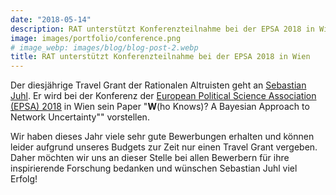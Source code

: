 ```yaml
---
date: "2018-05-14"
description: RAT unterstützt Konferenzteilnahme bei der EPSA 2018 in Wien
image: images/portfolio/conference.png
# image_webp: images/blog/blog-post-2.webp
title: RAT unterstützt Konferenzteilnahme bei der EPSA 2018 in Wien
---
```


Der diesjährige Travel Grant der Rationalen Altruisten geht an [Sebastian Juhl](http://www.sebastianjuhl.com/). Er wird bei der Konferenz der [European Political Science Association (EPSA) 2018](http://www.epsanet.org/wp-content/uploads/2018/04/EPSA-2018-academic-program-draft3.pdf) in Wien sein Paper "**W**(ho Knows)? A Bayesian Approach to Network Uncertainty"" vorstellen.

Wir haben dieses Jahr viele sehr gute Bewerbungen erhalten und können leider aufgrund unseres Budgets zur Zeit nur einen Travel Grant vergeben. Daher möchten wir uns an dieser Stelle bei allen Bewerbern für ihre inspirierende Forschung bedanken und wünschen Sebastian Juhl viel Erfolg!